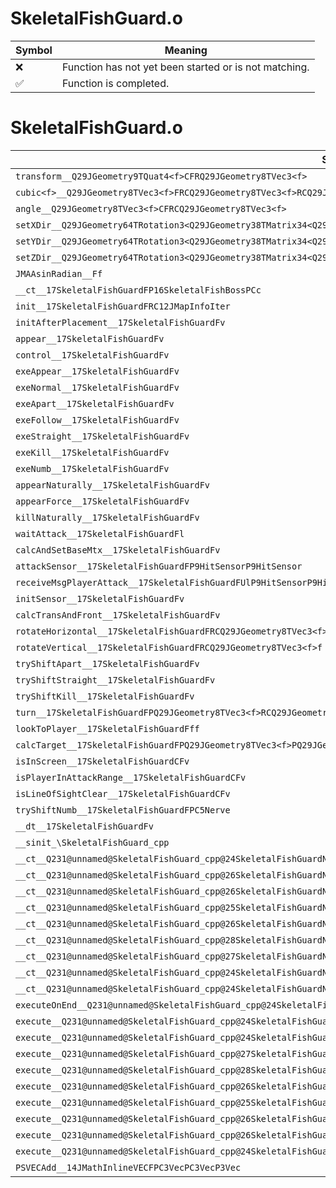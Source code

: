 # SkeletalFishGuard.o
| Symbol | Meaning 
| ------------- | ------------- 
| :x: | Function has not yet been started or is not matching. 
| :white_check_mark: | Function is completed. 


# SkeletalFishGuard.o
| Symbol | Decompiled? |
| ------------- | ------------- |
| `transform__Q29JGeometry9TQuat4<f>CFRQ29JGeometry8TVec3<f>` | :x: |
| `cubic<f>__Q29JGeometry8TVec3<f>FRCQ29JGeometry8TVec3<f>RCQ29JGeometry8TVec3<f>RCQ29JGeometry8TVec3<f>RCQ29JGeometry8TVec3<f>f_v` | :x: |
| `angle__Q29JGeometry8TVec3<f>CFRCQ29JGeometry8TVec3<f>` | :x: |
| `setXDir__Q29JGeometry64TRotation3<Q29JGeometry38TMatrix34<Q29JGeometry13SMatrix34C<f>>>FRCQ29JGeometry8TVec3<f>` | :x: |
| `setYDir__Q29JGeometry64TRotation3<Q29JGeometry38TMatrix34<Q29JGeometry13SMatrix34C<f>>>FRCQ29JGeometry8TVec3<f>` | :x: |
| `setZDir__Q29JGeometry64TRotation3<Q29JGeometry38TMatrix34<Q29JGeometry13SMatrix34C<f>>>FRCQ29JGeometry8TVec3<f>` | :x: |
| `JMAAsinRadian__Ff` | :x: |
| `__ct__17SkeletalFishGuardFP16SkeletalFishBossPCc` | :x: |
| `init__17SkeletalFishGuardFRC12JMapInfoIter` | :x: |
| `initAfterPlacement__17SkeletalFishGuardFv` | :x: |
| `appear__17SkeletalFishGuardFv` | :x: |
| `control__17SkeletalFishGuardFv` | :x: |
| `exeAppear__17SkeletalFishGuardFv` | :x: |
| `exeNormal__17SkeletalFishGuardFv` | :x: |
| `exeApart__17SkeletalFishGuardFv` | :x: |
| `exeFollow__17SkeletalFishGuardFv` | :x: |
| `exeStraight__17SkeletalFishGuardFv` | :x: |
| `exeKill__17SkeletalFishGuardFv` | :x: |
| `exeNumb__17SkeletalFishGuardFv` | :x: |
| `appearNaturally__17SkeletalFishGuardFv` | :x: |
| `appearForce__17SkeletalFishGuardFv` | :x: |
| `killNaturally__17SkeletalFishGuardFv` | :x: |
| `waitAttack__17SkeletalFishGuardFl` | :x: |
| `calcAndSetBaseMtx__17SkeletalFishGuardFv` | :x: |
| `attackSensor__17SkeletalFishGuardFP9HitSensorP9HitSensor` | :x: |
| `receiveMsgPlayerAttack__17SkeletalFishGuardFUlP9HitSensorP9HitSensor` | :x: |
| `initSensor__17SkeletalFishGuardFv` | :x: |
| `calcTransAndFront__17SkeletalFishGuardFv` | :x: |
| `rotateHorizontal__17SkeletalFishGuardFRCQ29JGeometry8TVec3<f>f` | :x: |
| `rotateVertical__17SkeletalFishGuardFRCQ29JGeometry8TVec3<f>f` | :x: |
| `tryShiftApart__17SkeletalFishGuardFv` | :x: |
| `tryShiftStraight__17SkeletalFishGuardFv` | :x: |
| `tryShiftKill__17SkeletalFishGuardFv` | :x: |
| `turn__17SkeletalFishGuardFPQ29JGeometry8TVec3<f>RCQ29JGeometry8TVec3<f>RCQ29JGeometry8TVec3<f>f` | :x: |
| `lookToPlayer__17SkeletalFishGuardFff` | :x: |
| `calcTarget__17SkeletalFishGuardFPQ29JGeometry8TVec3<f>PQ29JGeometry8TVec3<f>PQ29JGeometry8TVec3<f>l` | :x: |
| `isInScreen__17SkeletalFishGuardCFv` | :x: |
| `isPlayerInAttackRange__17SkeletalFishGuardCFv` | :x: |
| `isLineOfSightClear__17SkeletalFishGuardCFv` | :x: |
| `tryShiftNumb__17SkeletalFishGuardFPC5Nerve` | :x: |
| `__dt__17SkeletalFishGuardFv` | :x: |
| `__sinit_\SkeletalFishGuard_cpp` | :x: |
| `__ct__Q231@unnamed@SkeletalFishGuard_cpp@24SkeletalFishGuardNrvWaitFv` | :x: |
| `__ct__Q231@unnamed@SkeletalFishGuard_cpp@26SkeletalFishGuardNrvAppearFv` | :x: |
| `__ct__Q231@unnamed@SkeletalFishGuard_cpp@26SkeletalFishGuardNrvNormalFv` | :x: |
| `__ct__Q231@unnamed@SkeletalFishGuard_cpp@25SkeletalFishGuardNrvApartFv` | :x: |
| `__ct__Q231@unnamed@SkeletalFishGuard_cpp@26SkeletalFishGuardNrvFollowFv` | :x: |
| `__ct__Q231@unnamed@SkeletalFishGuard_cpp@28SkeletalFishGuardNrvStraightFv` | :x: |
| `__ct__Q231@unnamed@SkeletalFishGuard_cpp@27SkeletalFishGuardNrvDefenceFv` | :x: |
| `__ct__Q231@unnamed@SkeletalFishGuard_cpp@24SkeletalFishGuardNrvKillFv` | :x: |
| `__ct__Q231@unnamed@SkeletalFishGuard_cpp@24SkeletalFishGuardNrvNumbFv` | :x: |
| `executeOnEnd__Q231@unnamed@SkeletalFishGuard_cpp@24SkeletalFishGuardNrvNumbCFP5Spine` | :x: |
| `execute__Q231@unnamed@SkeletalFishGuard_cpp@24SkeletalFishGuardNrvNumbCFP5Spine` | :x: |
| `execute__Q231@unnamed@SkeletalFishGuard_cpp@24SkeletalFishGuardNrvKillCFP5Spine` | :x: |
| `execute__Q231@unnamed@SkeletalFishGuard_cpp@27SkeletalFishGuardNrvDefenceCFP5Spine` | :x: |
| `execute__Q231@unnamed@SkeletalFishGuard_cpp@28SkeletalFishGuardNrvStraightCFP5Spine` | :x: |
| `execute__Q231@unnamed@SkeletalFishGuard_cpp@26SkeletalFishGuardNrvFollowCFP5Spine` | :x: |
| `execute__Q231@unnamed@SkeletalFishGuard_cpp@25SkeletalFishGuardNrvApartCFP5Spine` | :x: |
| `execute__Q231@unnamed@SkeletalFishGuard_cpp@26SkeletalFishGuardNrvNormalCFP5Spine` | :x: |
| `execute__Q231@unnamed@SkeletalFishGuard_cpp@26SkeletalFishGuardNrvAppearCFP5Spine` | :x: |
| `execute__Q231@unnamed@SkeletalFishGuard_cpp@24SkeletalFishGuardNrvWaitCFP5Spine` | :x: |
| `PSVECAdd__14JMathInlineVECFPC3VecPC3VecP3Vec` | :x: |
